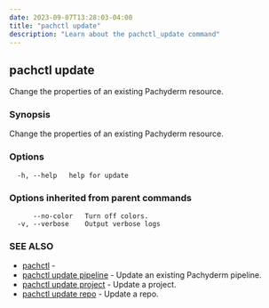```yaml
---
date: 2023-09-07T13:28:03-04:00
title: "pachctl update"
description: "Learn about the pachctl_update command"
---
```


## pachctl update

Change the properties of an existing Pachyderm resource.

### Synopsis

Change the properties of an existing Pachyderm resource.

### Options

```
  -h, --help   help for update
```

### Options inherited from parent commands

```
      --no-color   Turn off colors.
  -v, --verbose    Output verbose logs
```

### SEE ALSO

* [pachctl](../pachctl)	 - 
* [pachctl update pipeline](../pachctl_update_pipeline)	 - Update an existing Pachyderm pipeline.
* [pachctl update project](../pachctl_update_project)	 - Update a project.
* [pachctl update repo](../pachctl_update_repo)	 - Update a repo.

